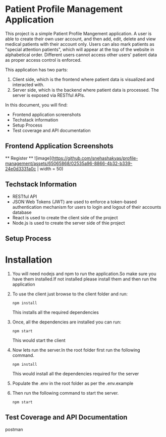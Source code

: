 # Patient Profile Management Application

This project is a simple Patient Profile Mangement application. A user is able to create their own user account, and then add, edit, delete and view medical patients with their account only. Users can also mark patients as "special attention patients", which will appear at the top of the website in alphabetical order. Different users cannot access other users' patient data as proper access control is enforced.

This application has two parts:
1. Client side, which is the frontend where patient data is visualized and interacted with.
2. Server side, which is the backend where patient data is processed. The server is exposed via RESTful APIs.

In this document, you will find:
* Frontend application screenshots
* Techstack information
* Setup Process
* Test coverage and API documentation

## Frontend Application Screenshots

** Register **
![image](https://github.com/snehashakyas/profile-management/assets/65065868/02535a96-8866-4b32-b339-24e0d3331a0c | width = 50)


## Techstack Information
* RESTful API
* JSON Web Tokens (JWT) are used to enforce a token-based authentication mechanism for users to login and logout of their accounts
database
* React is used to create the client side of the project
* Node.js is used to create the server side of thie project

## Setup Process
# Installation

1. You will need nodejs and npm to run the application.So make sure you have them installed.If not installed please install them and then run the application
2. To use the client just browse to the client folder and run:

   ```
   npm install
   ```
   This installs all the required dependencies
3. Once, all the dependencies are installed you can run:

   ```
   npm start
   ```
   This would start the client
4. Now lets run the server.In the root folder first run the following command.

   ```
   npm install
   ```
   This would install all the dependencies required for the server
5. Populate the .env in the root folder as per the .env.example
6. Then run the following command to start the server.

   ```
   npm start
   ```

## Test Coverage and API Documentation

postman
